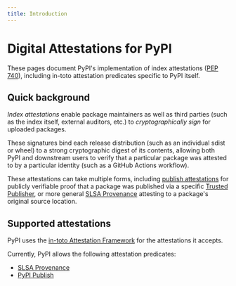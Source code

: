 ```yaml
---
title: Introduction
---
```


<!--[[ preview('index-attestations') ]]-->

# Digital Attestations for PyPI

These pages document PyPI's implementation of index attestations ([PEP 740]),
including in-toto attestation predicates specific to PyPI itself.

## Quick background

*Index attestations* enable package maintainers as well as third parties (such
as the index itself, external auditors, etc.) to *cryptographically sign*
for uploaded packages.

These signatures bind each release distribution (such as an individual sdist or
wheel) to a strong cryptographic digest of its contents, allowing both PyPI
and downstream users to verify that a particular package was attested to by
a particular identity (such as a GitHub Actions workflow).

These attestations can take multiple forms, including [publish attestations]
for publicly verifiable proof that a package was published via a specific
[Trusted Publisher], or more general [SLSA Provenance] attesting to a package's
original source location.

## Supported attestations

PyPI uses the [in-toto Attestation Framework] for the attestations it accepts.

Currently, PyPI allows the following attestation predicates:

* [SLSA Provenance]
* [PyPI Publish]

[in-toto Attestation Framework]: https://github.com/in-toto/attestation/blob/main/spec/README.md

[PEP 740]: https://peps.python.org/pep-0740/

[PyPI Publish]: /attestations/publish/v1/

[publish attestations]: /attestations/publish/v1/

[Trusted Publisher]: /trusted-publishers/

[SLSA Provenance]: https://slsa.dev/spec/v1.0/provenance

